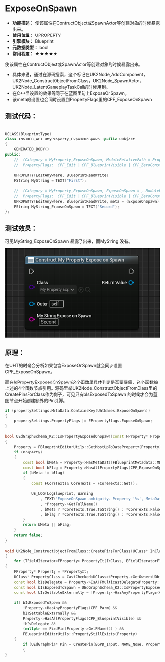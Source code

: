 ﻿# ExposeOnSpawn

- **功能描述：** 使该属性在ContructObject或SpawnActor等创建对象的时候暴露出来。
- **使用位置：** UPROPERTY
- **引擎模块：** Blueprint
- **元数据类型：** bool
- **常用程度：** ★★★★★

使该属性在ContructObject或SpawnActor等创建对象的时候暴露出来。

- 具体来说，通过在源码搜索，这个标记在UK2Node_AddComponent，UK2Node_ConstructObjectFromClass，UK2Node_SpawnActor，UK2Node_LatentGameplayTaskCall的时候用到。
- 在C++里设置的效果等同于在蓝图里勾上ExposeOnSpawn。
- 该meta的设置也会同时设置到PropertyFlags里的CPF_ExposeOnSpawn

## 测试代码：

```cpp

UCLASS(BlueprintType)
class INSIDER_API UMyProperty_ExposeOnSpawn :public UObject
{
	GENERATED_BODY()
public:
	//	(Category = MyProperty_ExposeOnSpawn, ModuleRelativePath = Property/Blueprint/MyProperty_ExposeOnSpawn.h)
	//	PropertyFlags:	CPF_Edit | CPF_BlueprintVisible | CPF_ZeroConstructor | CPF_HasGetValueTypeHash | CPF_NativeAccessSpecifierPublic

	UPROPERTY(EditAnywhere, BlueprintReadWrite)
	FString MyString = TEXT("First");

	//	(Category = MyProperty_ExposeOnSpawn, ExposeOnSpawn = , ModuleRelativePath = Property/Blueprint/MyProperty_ExposeOnSpawn.h)
	//	PropertyFlags:	CPF_Edit | CPF_BlueprintVisible | CPF_ZeroConstructor | CPF_ExposeOnSpawn | CPF_HasGetValueTypeHash | CPF_NativeAccessSpecifierPublic
	UPROPERTY(EditAnywhere, BlueprintReadWrite, meta = (ExposeOnSpawn))
	FString MyString_ExposeOnSpawn = TEXT("Second");
};
```

## 测试效果：

可见MyString_ExposeOnSpawn 暴露了出来，而MyString 没有。

![Untitled](Meta_Blueprint_ExposeOnSpawn_Untitled.png)

## 原理：

在UHT的时候会分析如果包含ExposeOnSpawn就会同步设置CPF_ExposeOnSpawn。

而在IsPropertyExposedOnSpawn这个函数里具体判断是否要暴露，这个函数被上述的4个函数节点引用。源码里举UK2Node_ConstructObjectFromClass里的CreatePinsForClass作为例子，可见只有bIsExposedToSpawn 的时候才会为蓝图节点开始创建额外的Pin引脚。

```cpp
if (propertySettings.MetaData.ContainsKey(UhtNames.ExposeOnSpawn))
{
	propertySettings.PropertyFlags |= EPropertyFlags.ExposeOnSpawn;
}

bool UEdGraphSchema_K2::IsPropertyExposedOnSpawn(const FProperty* Property)
{
	Property = FBlueprintEditorUtils::GetMostUpToDateProperty(Property);
	if (Property)
	{
		const bool bMeta = Property->HasMetaData(FBlueprintMetadata::MD_ExposeOnSpawn);
		const bool bFlag = Property->HasAllPropertyFlags(CPF_ExposeOnSpawn);
		if (bMeta != bFlag)
		{
			const FCoreTexts& CoreTexts = FCoreTexts::Get();

			UE_LOG(LogBlueprint, Warning
				, TEXT("ExposeOnSpawn ambiguity. Property '%s', MetaData '%s', Flag '%s'")
				, *Property->GetFullName()
				, bMeta ? *CoreTexts.True.ToString() : *CoreTexts.False.ToString()
				, bFlag ? *CoreTexts.True.ToString() : *CoreTexts.False.ToString());
		}
		return bMeta || bFlag;
	}
	return false;
}

void UK2Node_ConstructObjectFromClass::CreatePinsForClass(UClass* InClass, TArray<UEdGraphPin*>* OutClassPins)
{
	for (TFieldIterator<FProperty> PropertyIt(InClass, EFieldIteratorFlags::IncludeSuper); PropertyIt; ++PropertyIt)
{
	FProperty* Property = *PropertyIt;
	UClass* PropertyClass = CastChecked<UClass>(Property->GetOwner<UObject>());
	const bool bIsDelegate = Property->IsA(FMulticastDelegateProperty::StaticClass());
	const bool bIsExposedToSpawn = UEdGraphSchema_K2::IsPropertyExposedOnSpawn(Property);
	const bool bIsSettableExternally = !Property->HasAnyPropertyFlags(CPF_DisableEditOnInstance);

	if(	bIsExposedToSpawn &&
		!Property->HasAnyPropertyFlags(CPF_Parm) &&
		bIsSettableExternally &&
		Property->HasAllPropertyFlags(CPF_BlueprintVisible) &&
		!bIsDelegate &&
		(nullptr == FindPin(Property->GetFName()) ) &&
		FBlueprintEditorUtils::PropertyStillExists(Property))
	{
		if (UEdGraphPin* Pin = CreatePin(EGPD_Input, NAME_None, Property->GetFName()))
		{
}
```